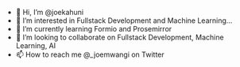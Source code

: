 - 👋 Hi, I’m @joekahuni
- 👀 I’m interested in Fullstack Development and Machine Learning...
- 🌱 I’m currently learning Formio and Prosemirror
- 💞️ I’m looking to collaborate on Fullstack Development, Machine Learning, AI
- 📫 How to reach me @_joemwangi on Twitter

<!---
joekahuni/joekahuni is a ✨ special ✨ repository because its `README.md` (this file) appears on your GitHub profile.
You can click the Preview link to take a look at your changes.
--->
